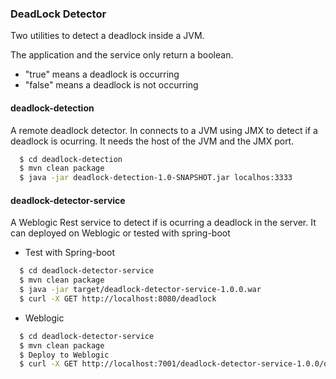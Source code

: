 ### DeadLock Detector

Two utilities to detect a deadlock inside a JVM. <br/>

The application and the service only return a boolean.
- "true" means a deadlock is occurring
- "false" means a deadlock is not occurring

#### deadlock-detection 

A remote deadlock detector. In connects to a JVM using JMX to detect if a deadlock is ocurring. It needs the host of the JVM and the JMX port. 
```sh
  $ cd deadlock-detection
  $ mvn clean package
  $ java -jar deadlock-detection-1.0-SNAPSHOT.jar localhos:3333
```
#### deadlock-detector-service

A Weblogic Rest service to detect if is ocurring a deadlock in the server. It can deployed on Weblogic or tested with spring-boot<br/>

- Test with Spring-boot
```sh
  $ cd deadlock-detector-service
  $ mvn clean package
  $ java -jar target/deadlock-detector-service-1.0.0.war
  $ curl -X GET http://localhost:8080/deadlock
```
- Weblogic 
```sh
  $ cd deadlock-detector-service
  $ mvn clean package
  $ Deploy to Weblogic 
  $ curl -X GET http://localhost:7001/deadlock-detector-service-1.0.0/deadlock
```

